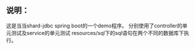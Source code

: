 说明：
--------------------------------------
这是当当shard-jdbc spring boot的一个demo程序。
分别使用了controller的单元测试及service的单元测试
resources/sql下的sql语句在两个不同的数据库下执行。

